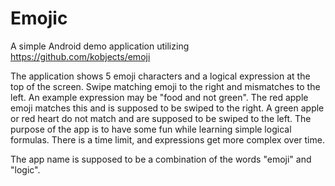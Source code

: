 # Emojic

A simple Android demo application utilizing https://github.com/kobjects/emoji

The application shows 5 emoji characters and a logical expression at the top of the screen. Swipe matching emoji to the right and mismatches to the left. An example expression may be "food and not green". The red apple emoji matches this and is supposed to be swiped to the right. A green apple or red heart do not match and are supposed to be swiped to the left.
The purpose of the app is to have some fun while learning simple logical formulas. There is a time limit, and expressions get more complex over time.

The app name is supposed to be a combination of the words "emoji" and "logic".

